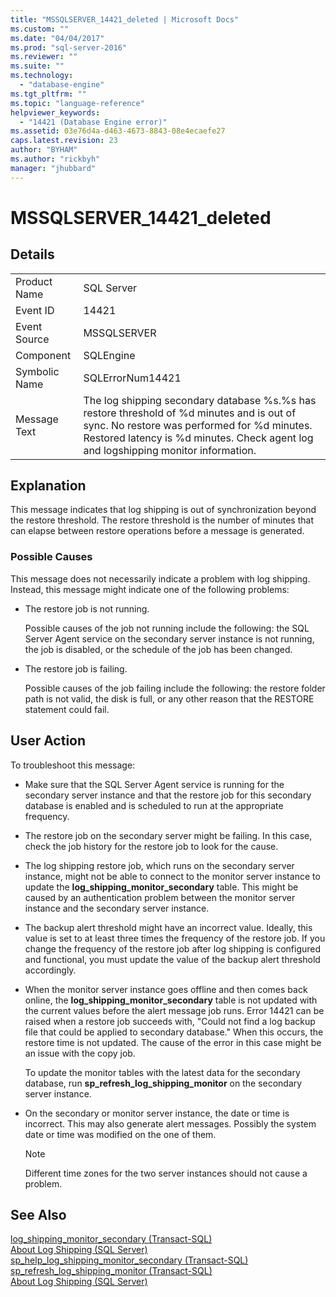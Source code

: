 ```yaml
---
title: "MSSQLSERVER_14421_deleted | Microsoft Docs"
ms.custom: ""
ms.date: "04/04/2017"
ms.prod: "sql-server-2016"
ms.reviewer: ""
ms.suite: ""
ms.technology: 
  - "database-engine"
ms.tgt_pltfrm: ""
ms.topic: "language-reference"
helpviewer_keywords: 
  - "14421 (Database Engine error)"
ms.assetid: 03e76d4a-d463-4673-8843-08e4ecaefe27
caps.latest.revision: 23
author: "BYHAM"
ms.author: "rickbyh"
manager: "jhubbard"
---
```

# MSSQLSERVER_14421_deleted
  
## Details  
  
|||  
|-|-|  
|Product Name|SQL Server|  
|Event ID|14421|  
|Event Source|MSSQLSERVER|  
|Component|SQLEngine|  
|Symbolic Name|SQLErrorNum14421|  
|Message Text|The log shipping secondary database %s.%s has restore threshold of %d minutes and is out of sync. No restore was performed for %d minutes. Restored latency is %d minutes. Check agent log and logshipping monitor information.|  
  
## Explanation  
This message indicates that log shipping is out of synchronization beyond the restore threshold. The restore threshold is the number of minutes that can elapse between restore operations before a message is generated.  
  
### Possible Causes  
This message does not necessarily indicate a problem with log shipping. Instead, this message might indicate one of the following problems:  
  
-   The restore job is not running.  
  
    Possible causes of the job not running include the following: the SQL Server Agent service on the secondary server instance is not running, the job is disabled, or the schedule of the job has been changed.  
  
-   The restore job is failing.  
  
    Possible causes of the job failing include the following: the restore folder path is not valid, the disk is full, or any other reason that the RESTORE statement could fail.  
  
## User Action  
To troubleshoot this message:  
  
-   Make sure that the SQL Server Agent service is running for the secondary server instance and that the restore job for this secondary database is enabled and is scheduled to run at the appropriate frequency.  
  
-   The restore job on the secondary server might be failing. In this case, check the job history for the restore job to look for the cause.  
  
-   The log shipping restore job, which runs on the secondary server instance, might not be able to connect to the monitor server instance to update the **log_shipping_monitor_secondary** table. This might be caused by an authentication problem between the monitor server instance and the secondary server instance.  
  
-   The backup alert threshold might have an incorrect value. Ideally, this value is set to at least three times the frequency of the restore job. If you change the frequency of the restore job after log shipping is configured and functional, you must update the value of the backup alert threshold accordingly.  
  
-   When the monitor server instance goes offline and then comes back online, the **log_shipping_monitor_secondary** table is not updated with the current values before the alert message job runs. Error 14421 can be raised when a restore job succeeds with, "Could not find a log backup file that could be applied to secondary database." When this occurs, the restore time is not updated. The cause of the error in this case might be an issue with the copy job.  
  
    To update the monitor tables with the latest data for the secondary database, run **sp_refresh_log_shipping_monitor** on the secondary server instance.  
  
-   On the secondary or monitor server instance, the date or time is incorrect. This may also generate alert messages. Possibly the system date or time was modified on the one of them.  
  
    > [!NOTE]  
    > Different time zones for the two server instances should not cause a problem.  
  
## See Also  
[log_shipping_monitor_secondary &#40;Transact-SQL&#41;](../Topic/log_shipping_monitor_secondary%20(Transact-SQL).md)  
[About Log Shipping &#40;SQL Server&#41;](../Topic/About%20Log%20Shipping%20(SQL%20Server).md)  
[sp_help_log_shipping_monitor_secondary &#40;Transact-SQL&#41;](../Topic/sp_help_log_shipping_monitor_secondary%20(Transact-SQL).md)  
[sp_refresh_log_shipping_monitor &#40;Transact-SQL&#41;](../Topic/sp_refresh_log_shipping_monitor%20(Transact-SQL).md)  
[About Log Shipping &#40;SQL Server&#41;](../Topic/About%20Log%20Shipping%20(SQL%20Server).md)  
  
